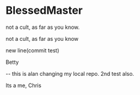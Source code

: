 # BlessedMaster

not a cult, as far as you know.

not a cult, as far as you know

new line(commit test)

Betty

-- this is alan changing my local repo. 2nd test also.

Its a me, Chris
